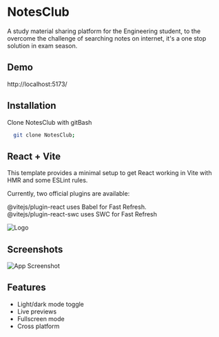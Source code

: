 
# NotesClub

A study material sharing platform for the Engineering student, to the overcome the challenge of searching notes on internet, it's a one stop solution in exam season. 




## Demo

http://localhost:5173/


## Installation

Clone NotesClub with gitBash 

```bash
  git clone NotesClub;

```
## React + Vite
This template provides a minimal setup to get React working in Vite with HMR and some ESLint rules.

Currently, two official plugins are available:

@vitejs/plugin-react uses Babel for Fast Refresh.<br/>
@vitejs/plugin-react-swc uses SWC for Fast Refresh
    
![Logo](https://github.com/rohitmauryax/NotesClub/blob/main/src/assets/logo.jpg)


## Screenshots

![App Screenshot](https://drive.google.com/file/d/1vmQpGw0XgeeUb_GA5Ak_MTaJgPF0Ab7Z/view?usp=drive_link)


## Features

- Light/dark mode toggle
- Live previews
- Fullscreen mode
- Cross platform

